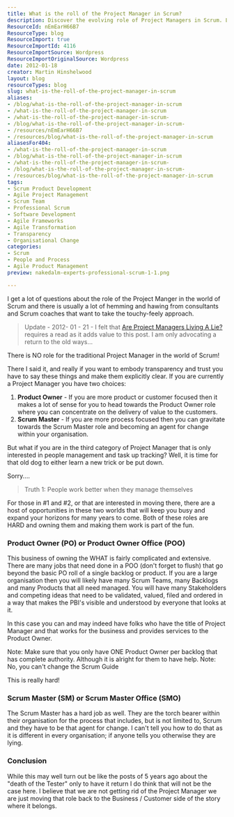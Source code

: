 ```yaml
---
title: What is the roll of the Project Manager in Scrum?
description: Discover the evolving role of Project Managers in Scrum. Learn how to transition to Product Owner or Scrum Master for greater impact and success.
ResourceId: nEmEarH66B7
ResourceType: blog
ResourceImport: true
ResourceImportId: 4116
ResourceImportSource: Wordpress
ResourceImportOriginalSource: Wordpress
date: 2012-01-18
creator: Martin Hinshelwood
layout: blog
resourceTypes: blog
slug: what-is-the-roll-of-the-project-manager-in-scrum
aliases:
- /blog/what-is-the-roll-of-the-project-manager-in-scrum
- /what-is-the-roll-of-the-project-manager-in-scrum
- /what-is-the-roll-of-the-project-manager-in-scrum-
- /blog/what-is-the-roll-of-the-project-manager-in-scrum-
- /resources/nEmEarH66B7
- /resources/blog/what-is-the-roll-of-the-project-manager-in-scrum
aliasesFor404:
- /what-is-the-roll-of-the-project-manager-in-scrum
- /blog/what-is-the-roll-of-the-project-manager-in-scrum
- /what-is-the-roll-of-the-project-manager-in-scrum-
- /blog/what-is-the-roll-of-the-project-manager-in-scrum-
- /resources/blog/what-is-the-roll-of-the-project-manager-in-scrum
tags:
- Scrum Product Development
- Agile Project Management
- Scrum Team
- Professional Scrum
- Software Development
- Agile Frameworks
- Agile Transformation
- Transparency
- Organisational Change
categories:
- Scrum
- People and Process
- Agile Product Management
preview: nakedalm-experts-professional-scrum-1-1.png

---
```

I get a lot of questions about the role of the Project Manger in the world of Scrum and there is usually a lot of hemming and hawing from consultants and Scrum coaches that want to take the touchy-feely approach.

> Update - 2012\- 01 - 21 - I felt that [Are Project Managers Living A Lie?](http://agilescout.com/are-project-managers-living-a-lie/) requires a read as it adds value to this post. I am only advocating a return to the old ways...

There is NO role for the traditional Project Manager in the world of Scrum!

There I said it, and really if you want to embody transparency and trust you have to say these things and make them explicitly clear. If you are currently a Project Manager you have two choices:

1. **Product Owner** - If you are more product or customer focused then it makes a lot of sense for you to head towards the Product Owner role where you can concentrate on the delivery of value to the customers.
2. **Scrum Master** - If you are more process focused then you can gravitate towards the Scrum Master role and becoming an agent for change within your organisation.

But what if you are in the third category of Project Manager that is only interested in people management and task up tracking? Well, it is time for that old dog to either learn a new trick or be put down.

Sorry....

> Truth 1: People work better when they manage themselves

For those in #1 and #2, or that are interested in moving there, there are a host of opportunities in these two worlds that will keep you busy and expand your horizons for many years to come. Both of these roles are HARD and owning them and making them work is part of the fun.

### Product Owner (PO) or Product Owner Office (POO)

This business of owning the WHAT is fairly complicated and extensive. There are many jobs that need done in a POO (don't forget to flush) that go beyond the basic PO roll of a single backlog or product. If you are a large organisation then you will likely have many Scrum Teams, many Backlogs and many Products that all need managed. You will have many Stakeholders and competing ideas that need to be validated, valued, filed and ordered in a way that makes the PBI's visible and understood by everyone that looks at it.

In this case you can and may indeed have folks who have the title of Project Manager and that works for the business and provides services to the Product Owner.

Note: Make sure that you only have ONE Product Owner per backlog that has complete authority. Although it is alright for them to have help. Note: No, you can't change the Scrum Guide

This is really hard!

### Scrum Master (SM) or Scrum Master Office (SMO)

The Scrum Master has a hard job as well. They are the torch bearer within their organisation for the process that includes, but is not limited to, Scrum and they have to be that agent for change. I can't tell you how to do that as it is different in every organisation; if anyone tells you otherwise they are lying.

### Conclusion

While this may well turn out be like the posts of 5 years ago about the "death of the Tester" only to have it return I do think that will not be the case here. I believe that we are not getting rid of the Project Manager we are just moving that role back to the Business / Customer side of the story where it belongs.
